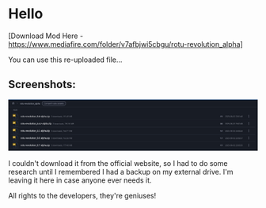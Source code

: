 # Hello
 [Download Mod Here - https://www.mediafire.com/folder/v7afbjwi5cbgu/rotu-revolution_alpha] 
 
You can use this re-uploaded file...

## Screenshots:
[![](https://github.com/ELPARAGUAYOINDEPENDIENTE/Modo-Zombie-Rotu-Revolution/blob/main/Untitled-2.jpg?raw=true)](https://github.com/ELPARAGUAYOINDEPENDIENTE/Modo-Zombie-Rotu-Revolution/blob/main/Untitled-2.jpg?raw=true)

I couldn't download it from the official website, so I had to do some research until I remembered I had a backup on my external drive. I'm leaving it here in case anyone ever needs it.

All rights to the developers, they're geniuses!
